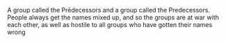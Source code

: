 A group called the Prēdecessors and a group called the Predecessors. People always get the names mixed up, and so the groups are at war with each other, as well as hostile to all groups who have gotten their names wrong